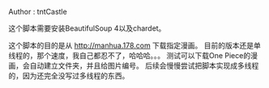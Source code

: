 Author : tntCastle

这个脚本需要安装BeautifulSoup 4以及chardet。

这个脚本的目的是从 http://manhua.178.com 下载指定漫画。
目前的版本还是单线程的，那个速度，我自己都忍不了，哈哈哈。。。
测试可以下载One Piece的漫画，会自动建立文件夹，并且给图片编号。
后续会慢慢尝试把脚本实现成多线程的，因为还完全没写过多线程的东西。